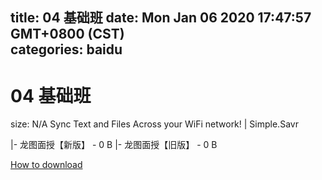 
title: 04 基础班
date: Mon Jan 06 2020 17:47:57 GMT+0800 (CST)    
categories: baidu
---

# 04 基础班
size: N/A
 Sync Text and Files Across your WiFi network! | Simple.Savr
 
|- 龙图面授【新版】 - 0 B
|- 龙图面授【旧版】 - 0 B

[How to download](https://bpcam.bemobtrk.com/go/2ceec3aa-1ca2-46d6-b9ff-aaa5c184517c?jno=2517)